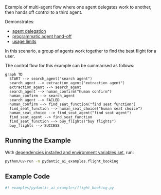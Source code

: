 Example of multi-agent flow where one agent delegates work to another, then hands off control to a third agent.

Demonstrates:

* [agent delegation](../multi-agent-applications.md#agent-delegation)
* [programmatic agent hand-off](../multi-agent-applications.md#programmatic-agent-hand-off)
* [usage limits](../agents.md#usage-limits)

In this scenario, a group of agents work together to find the best flight for a user.

The control flow for this example can be summarised as follows:

```mermaid
graph TD
  START --> search_agent("search agent")
  search_agent --> extraction_agent("extraction agent")
  extraction_agent --> search_agent
  search_agent --> human_confirm("human confirm")
  human_confirm --> search_agent
  search_agent --> FAILED
  human_confirm --> find_seat_function("find seat function")
  find_seat_function --> human_seat_choice("human seat choice")
  human_seat_choice --> find_seat_agent("find seat agent")
  find_seat_agent --> find_seat_function
  find_seat_function --> buy_flights("buy flights")
  buy_flights --> SUCCESS
```

## Running the Example

With [dependencies installed and environment variables set](./index.md#usage), run:

```bash
python/uv-run -m pydantic_ai_examples.flight_booking
```

## Example Code

```python {title="flight_booking.py"}
#! examples/pydantic_ai_examples/flight_booking.py
```
